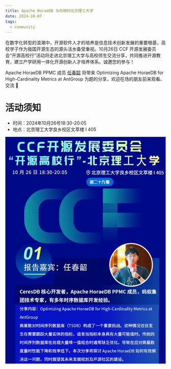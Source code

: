 ```yaml
---
title: Apache HoraeDB 与你相约北京理工大学
date: 2024-10-07
tags:
  - community
---
```


在数字化转型的浪潮中，开源软件人才的培养是信息技术创新发展的重要根基，高校学子作为我国开源生态的源头活水备受重视。10月26日 CCF 开源发展委员会“开源高校行”活动将走进北京理工大学与高校师生交流分享，共同推进开源教育，建立产学研用一体化开源创新人才培养体系。诚邀您的参与！

Apache HoraeDB PPMC 成员 [任春韶](https://github.com/chunshao90) 将带来 Optimizing Apache HoraeDB for High-Cardinality Metrics at AntGroup 为题的分享，欢迎在场的朋友前来观看、交流 🤝

# 活动须知

- 时间：2024年10月26号18:30-20:05
- 地点：北京理工大学良乡校区文萃楼 I 405

![](/images/ccf-bit.jpg)
